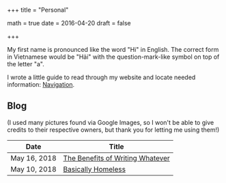 +++
title = "Personal"

math = true
date = 2016-04-20
draft = false

+++

My first name is pronounced like the word "Hi" in English. The correct form in Vietnamese would be "Hải" with the question-mark-like symbol on top of the letter "a". 

I wrote a little guide to read through my website and locate needed information: [Navigation](/post/navigation).

## Blog
(I used many pictures found via Google Images, so I won't be able to give credits to their respective owners, but thank you for letting me using them!)

**Date** | **Title**
--- | ---
May 16, 2018 | [The Benefits of Writing Whatever](/post/blog_2018_05_16)
May 10, 2018 | [Basically Homeless](/post/blog_2018_05_10)

